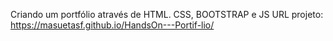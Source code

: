 Criando um portfólio através de HTML. CSS, BOOTSTRAP e JS URL projeto: https://masuetasf.github.io/HandsOn---Portif-lio/
